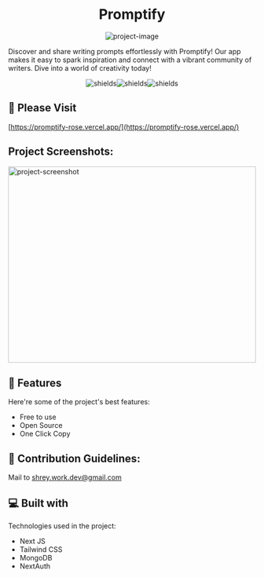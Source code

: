 <h1 align="center" id="title">Promptify</h1>

<p align="center"><img src="https://socialify.git.ci/Shreykc1/Promptify/image?font=Raleway&amp;language=1&amp;name=1&amp;owner=1&amp;pattern=Formal%20Invitation&amp;stargazers=1&amp;theme=Dark" alt="project-image"></p>

Discover and share writing prompts effortlessly with Promptify! Our app makes it easy to spark inspiration and connect with a vibrant community of writers. Dive into a world of creativity today!

<p align="center"><img src="https://img.shields.io/badge/NextJS-white" alt="shields"><img src="https://img.shields.io/badge/MongoDB-green" alt="shields"><img src="https://img.shields.io/badge/NextAuth-blue" alt="shields"></p>

<h2>🚀 Please Visit</h2>

[https://promptify-rose.vercel.app/](https://promptify-rose.vercel.app/)

<h2>Project Screenshots:</h2>

<img src="https://cloud.appwrite.io/v1/storage/buckets/667c8d23002acab49636/files/66d7d7d0001392cffc47/view?project=667c7b0f00312f83d8cb&amp;project=667c7b0f00312f83d8cb&amp;mode=admin" alt="project-screenshot" width="100%" height="400/">

  
  
<h2>🧐 Features</h2>

Here're some of the project's best features:

*   Free to use
*   Open Source
*   One Click Copy


<h2>🍰 Contribution Guidelines:</h2>

Mail to shrey.work.dev@gmail.com

  
  
<h2>💻 Built with</h2>

Technologies used in the project:

*   Next JS
*   Tailwind CSS
*   MongoDB
*   NextAuth
